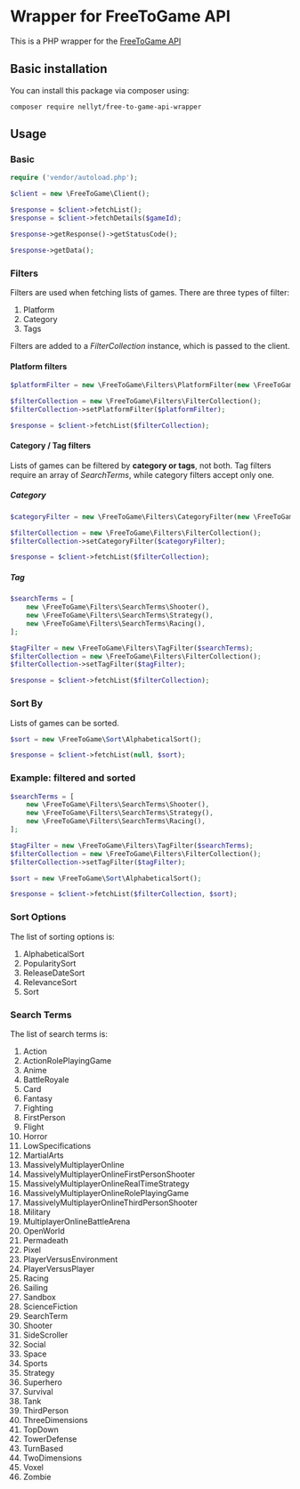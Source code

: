 # Wrapper for FreeToGame API

This is a PHP wrapper for the [FreeToGame API](https://www.freetogame.com/api-doc)

## Basic installation
You can install this package via composer using:
```shell
composer require nellyt/free-to-game-api-wrapper
```

## Usage
### Basic
```php
require ('vendor/autoload.php');

$client = new \FreeToGame\Client();

$response = $client->fetchList();
$response = $client->fetchDetails($gameId);

$response->getResponse()->getStatusCode();

$response->getData();
```

### Filters
Filters are used when fetching lists of games. There are three types of filter:
1. Platform
2. Category
3. Tags

Filters are added to a _FilterCollection_ instance, which is passed to the client.

#### Platform filters
```php
$platformFilter = new \FreeToGame\Filters\PlatformFilter(new \FreeToGame\Filters\Platforms\Browser());

$filterCollection = new \FreeToGame\Filters\FilterCollection();
$filterCollection->setPlatformFilter($platformFilter);

$response = $client->fetchList($filterCollection);
```

#### Category / Tag filters
Lists of games can be filtered by **category or tags**, not both. Tag filters require an array of _SearchTerms_, while 
category filters accept only one.

##### Category
```php
$categoryFilter = new \FreeToGame\Filters\CategoryFilter(new \FreeToGame\Filters\SearchTerms\Shooter());

$filterCollection = new \FreeToGame\Filters\FilterCollection();
$filterCollection->setCategoryFilter($categoryFilter);

$response = $client->fetchList($filterCollection);
```

##### Tag
```php
$searchTerms = [
    new \FreeToGame\Filters\SearchTerms\Shooter(),
    new \FreeToGame\Filters\SearchTerms\Strategy(),
    new \FreeToGame\Filters\SearchTerms\Racing(),
];

$tagFilter = new \FreeToGame\Filters\TagFilter($searchTerms);
$filterCollection = new \FreeToGame\Filters\FilterCollection();
$filterCollection->setTagFilter($tagFilter);

$response = $client->fetchList($filterCollection);
```

### Sort By
Lists of games can be sorted. 
```php
$sort = new \FreeToGame\Sort\AlphabeticalSort();

$response = $client->fetchList(null, $sort);
```

### Example: filtered and sorted
```php
$searchTerms = [
    new \FreeToGame\Filters\SearchTerms\Shooter(),
    new \FreeToGame\Filters\SearchTerms\Strategy(),
    new \FreeToGame\Filters\SearchTerms\Racing(),
];

$tagFilter = new \FreeToGame\Filters\TagFilter($searchTerms);
$filterCollection = new \FreeToGame\Filters\FilterCollection();
$filterCollection->setTagFilter($tagFilter);

$sort = new \FreeToGame\Sort\AlphabeticalSort();

$response = $client->fetchList($filterCollection, $sort);
```

### Sort Options
The list of sorting options is:
1. AlphabeticalSort
2. PopularitySort
3. ReleaseDateSort
4. RelevanceSort
5. Sort

### Search Terms
The list of search terms is:
1. Action
2. ActionRolePlayingGame
3. Anime
4. BattleRoyale
5. Card
6. Fantasy
7. Fighting
8. FirstPerson
9. Flight
10. Horror
11. LowSpecifications
12. MartialArts
13. MassivelyMultiplayerOnline
14. MassivelyMultiplayerOnlineFirstPersonShooter
15. MassivelyMultiplayerOnlineRealTimeStrategy
16. MassivelyMultiplayerOnlineRolePlayingGame
17. MassivelyMultiplayerOnlineThirdPersonShooter
18. Military
19. MultiplayerOnlineBattleArena
20. OpenWorld
21. Permadeath
22. Pixel
23. PlayerVersusEnvironment
24. PlayerVersusPlayer
25. Racing
26. Sailing
27. Sandbox
28. ScienceFiction
29. SearchTerm
30. Shooter
31. SideScroller
32. Social
33. Space
34. Sports
35. Strategy
36. Superhero
37. Survival
38. Tank
39. ThirdPerson
40. ThreeDimensions
41. TopDown
42. TowerDefense
43. TurnBased
44. TwoDimensions
45. Voxel
46. Zombie
